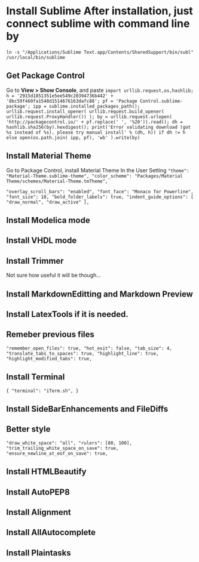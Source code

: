 # Install Sublime After installation, just connect sublime with command line by

`ln -s "/Applications/Sublime Text.app/Contents/SharedSupport/bin/subl" /usr/local/bin/sublime`

## Get Package Control
Go to **View > Show Console**, and paste
`import urllib.request,os,hashlib; h = '2915d1851351e5ee549c20394736b442' + '8bc59f460fa1548d1514676163dafc88'; pf = 'Package Control.sublime-package'; ipp = sublime.installed_packages_path(); urllib.request.install_opener( urllib.request.build_opener( urllib.request.ProxyHandler()) ); by = urllib.request.urlopen( 'http://packagecontrol.io/' + pf.replace(' ', '%20')).read(); dh = hashlib.sha256(by).hexdigest(); print('Error validating download (got %s instead of %s), please try manual install' % (dh, h)) if dh != h else open(os.path.join( ipp, pf), 'wb' ).write(by)`

## Install Material Theme
Go to Package Control, install Material Theme
In the User Setting
`"theme": "Material-Theme.sublime-theme",
 "color_scheme": "Packages/Material Theme/schemes/Material-Theme.tmTheme",`

` "overlay_scroll_bars": "enabled",
  "font_face": "Monaco for Powerline",
  "font_size": 18,
  "bold_folder_labels": true,
  "indent_guide_options": [ "draw_normal", "draw_active" ],
`

## Install Modelica mode
## Install VHDL mode
## Install Trimmer
Not sure how useful it will be though...

## Install MarkdownEditting and Markdown Preview
## Install LatexTools if it is needed.

## Remeber previous files
`"remember_open_files": true,
 "hot_exit": false,
 "tab_size": 4,
 "translate_tabs_to_spaces": true,
 "highlight_line": true,
 "highlight_modified_tabs": true,
`
## Install Terminal
`{
    "terminal": "iTerm.sh",
 }`

## Install SideBarEnhancements and FileDiffs

## Better style
`"draw_white_space": "all",
"rulers": [80, 100],
"trim_trailing_white_space_on_save": true,
"ensure_newline_at_eof_on_save": true,
`

## Install HTMLBeautify
## Install AutoPEP8
## Install Alignment
## Install AllAutocomplete
## Install Plaintasks
